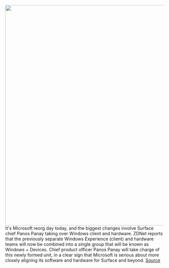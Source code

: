 <img src='https://cdn.vox-cdn.com/thumbor/3-lWAf-QETXHt4e15hgGN2h71yU=/0x0:2040x1363/1200x800/filters:focal(857x519:1183x845)/cdn.vox-cdn.com/uploads/chorus_image/image/66255943/DSCF7141_result.0.jpg' width='700px' /><br/>
It's Microsoft reorg day today, and the biggest changes involve Surface chief Panos Panay taking over Windows client and hardware. ZDNet reports that the previously separate Windows Experience (client) and hardware teams will now be combined into a single group that will be known as Windows + Devices. Chief product officer Panos Panay will take charge of this newly formed unit, in a clear sign that Microsoft is serious about more closely aligning its software and hardware for Surface and beyond.
<a href='https://www.theverge.com/2020/2/5/21124805/microsoft-panos-panay-windows-hardware-devices-joe-belfiore-office-team-reorg'> Source <a/>